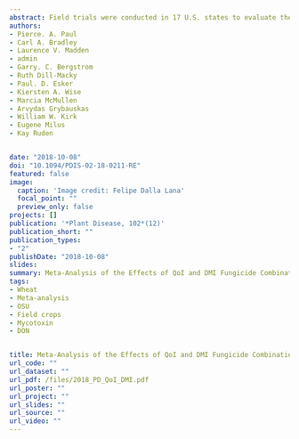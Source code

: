 ```yaml
---
abstract: Field trials were conducted in 17 U.S. states to evaluate the effects of quinone outside inhibitor (QoI) and demethylation inhibitor (DMI) fungicide programs on Fusarium head blight index (IND) and deoxynivalenol (DON) toxin in wheat. Four DMI-only treatments applied at Feekes 10.5.1, five QoI-only treatments applied between Feekes 9 or Feekes 10.5, three QoI+DMI mixtures applied at Feekes 10.5, and three treatments consisting of a QoI at Feekes 9 followed by a DMI at Feekes 10.5.1 were evaluated. Network meta-analytical models were fitted to log-transformed mean IND and DON data and estimated contrasts of log means were used to obtain estimates of mean percent controls relative to the nontreated check as measures of efficacy. Results from the meta-analyses were also used to assess the risk of DON increase in future trials. DMI at Feekes 10.5.1 were the most effective programs against IND and DON and the least likely to increase DON in future trials. QoI-only programs increased mean DON over the nontreated checks and were the most likely to do so in future trials, particularly when applied at Feekes 10.5. The effects of QoI+DMI combinations depended on the active ingredients and whether the two were applied as a mixture at heading or sequentially. Following a Feekes 9 QoI application with a Feekes 10.5.1 application of a DMI reduced the negative effect of the QoI on DON but was not sufficient to achieve the efficacy of the Feekes 10.5.1 DMI-only treatments. Our results suggest that one must be prudent when using QoI treatments under moderate to high risk of FHB, particularly where the QoI is used without an effective DMI applied in combination or in sequence.
authors:
- Pierce. A. Paul
- Carl A. Bradley
- Laurence V. Madden
- admin
- Garry. C. Bergstrom
- Ruth Dill-Macky
- Paul. D. Esker
- Kiersten A. Wise
- Marcia McMullen
- Arvydas Grybauskas
- William W. Kirk
- Eugene Milus
- Kay Ruden


date: "2018-10-08"
doi: "10.1094/PDIS-02-18-0211-RE"
featured: false
image:
  caption: 'Image credit: Felipe Dalla Lana'
  focal_point: ""
  preview_only: false
projects: []
publication: '*Plant Disease, 102*(12)'
publication_short: ""
publication_types:
- "2"
publishDate: "2018-10-08"
slides: 
summary: Meta-Analysis of the Effects of QoI and DMI Fungicide Combinations on Fusarium Head Blight and Deoxynivalenol in Wheat.
tags:
- Wheat
- Meta-analysis
- OSU
- Field crops
- Mycotoxin
- DON


title: Meta-Analysis of the Effects of QoI and DMI Fungicide Combinations on Fusarium Head Blight and Deoxynivalenol in Wheat
url_code: ""
url_dataset: ""
url_pdf: /files/2018_PD_QoI_DMI.pdf
url_poster: ""
url_project: ""
url_slides: ""
url_source: ""
url_video: ""
---
```


